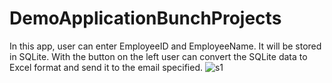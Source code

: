 # DemoApplicationBunchProjects
In this app, user can enter EmployeeID and EmployeeName. It will be stored in SQLite. With the button on the left user can convert the SQLite data to Excel format and
send it to the email specified. 
![s1](https://i.ibb.co/hY8bD06/Frame-1.png)


